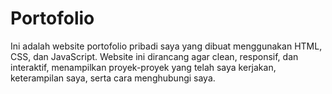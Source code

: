 # Portofolio
Ini adalah website portofolio pribadi saya yang dibuat menggunakan HTML, CSS, dan JavaScript. Website ini dirancang agar clean, responsif, dan interaktif, menampilkan proyek-proyek yang telah saya kerjakan, keterampilan saya, serta cara menghubungi saya.
